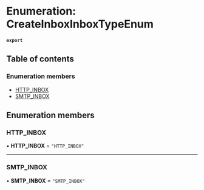 # Enumeration: CreateInboxInboxTypeEnum

**`export`**

## Table of contents

### Enumeration members

- [HTTP\_INBOX](CreateInboxInboxTypeEnum.md#http_inbox)
- [SMTP\_INBOX](CreateInboxInboxTypeEnum.md#smtp_inbox)

## Enumeration members

### HTTP\_INBOX

• **HTTP\_INBOX** = `"HTTP_INBOX"`

___

### SMTP\_INBOX

• **SMTP\_INBOX** = `"SMTP_INBOX"`
